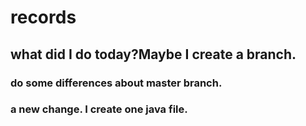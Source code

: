 # records
## what did I do today?Maybe I create a branch.
### do some differences about master branch.

### a new change. I create one java file.
